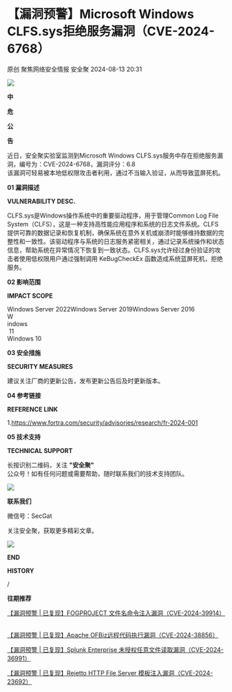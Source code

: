 #  【漏洞预警】Microsoft Windows CLFS.sys拒绝服务漏洞（CVE-2024-6768）   
原创 聚焦网络安全情报  安全聚   2024-08-13 20:31  
  
![](https://mmbiz.qpic.cn/sz_mmbiz_gif/Icw1mW4eH3fGjq28SHy79SEcdRGT7ZsCxicdkcJevVicIVGdZBR0dYjze8G3YwUEkcH9WgQ1KhficepoIpSk64Atw/640?wx_fmt=gif&from=appmsg "")  
  
  
**中**  
  
**危**  
  
**公**  
  
**告**  
  
  
  
近日，安全聚实验室监测到Microsoft Windows CLFS.sys服务中存在拒绝服务漏洞，编号为：CVE-2024-6768，漏洞评分：6.8    
该漏洞可轻易被本地低权限攻击者利用，通过不当输入验证，从而导致蓝屏死机。  
  
  
**01 漏洞描述**  
  
  
  
**VULNERABILITY DESC.**  
  
  
  
  
CLFS.sys是Windows操作系统中的重要驱动程序，用于管理Common Log File System（CLFS），这是一种支持高性能应用程序和系统的日志文件系统。CLFS提供可靠的数据记录和恢复机制，确保系统在意外关机或崩溃时能够维持数据的完整性和一致性。该驱动程序与系统的日志服务紧密相关，通过记录系统操作和状态信息，帮助系统在异常情况下恢复到一致状态。CLFS.sys允许经过身份验证的攻击者使用低权限用户通过强制调用 KeBugCheckEx 函数造成系统蓝屏死机，拒绝服务。  
  
**02 影响范围**  
  
  
  
**IMPACT SCOPE**  
  
  
  
  
Windows Server 2022Windows Server 2019Windows Server 2016    
W  
indows  
 11  
Windows 10  
  
  
**03 安全措施**  
  
  
  
**SECURITY MEASURES**  
  
  
  
  
建议关注厂商的更新公告，发布更新公告后及时更新版本。  
  
  
**04 参考链接**  
  
  
  
**REFERENCE LINK**  
  
  
  
  
1.https://www.fortra.com/security/advisories/research/fr-2024-001  
  
  
**05 技术支持**  
  
  
  
**TECHNICAL SUPPORT**  
  
  
  
  
长按识别二维码，关注 **"安全聚"**  
 公众号！如有任何问题或需要帮助，随时联系我们的技术支持团队。  
  
  
![](https://mmbiz.qpic.cn/sz_mmbiz_jpg/Icw1mW4eH3fGjq28SHy79SEcdRGT7ZsCBTiaicF2ia4P7iaZMaM3OPbrLG64Lia2tjS9TrSyn4FOS5D2o1vIfCEf8Cw/640?wx_fmt=jpeg&from=appmsg "")  
  
**联系我们**  
  
微信号：SecGat  
  
关注安全聚，获取更多精彩文章。  
  
  
  
  
![](https://mmbiz.qpic.cn/sz_mmbiz_gif/Icw1mW4eH3fGjq28SHy79SEcdRGT7ZsCRtb8nIoYiadnGwptIJHdeGVOEEFuibuXZBhMvw8OmlsMJB7kG0zuazgA/640?wx_fmt=gif&from=appmsg "")  
  
**END**  
  
  
  
  
**HISTORY**  
  
/  
  
**往期推荐**  
  
[【漏洞预警 | 已复现】FOGPROJECT 文件名命令注入漏洞（CVE-2024-39914）](http://mp.weixin.qq.com/s?__biz=MzkyNzQzNDI5OQ==&mid=2247486405&idx=1&sn=dfa7ce2bc783c81365d21815a76f39c7&chksm=c2295891f55ed187a1c520ff138341f0545969a30a8bd8b57fb8c3182e68a6cac2b42f0db546&scene=21#wechat_redirect)  
  
  
  
[](https://mp.weixin.qq.com/s?__biz=MzkyNzQzNDI5OQ==&mid=2247486420&idx=3&sn=3bd4ad9b9aa9e27629eef92cc1a0e00e&scene=21#wechat_redirect)  
[【漏洞预警 | 已复现】Apache OFBiz远程代码执行漏洞（CVE-2024-38856）](https://mp.weixin.qq.com/s?__biz=MzkyNzQzNDI5OQ==&mid=2247486484&idx=1&sn=3e0f106d2ce17f16075690444c6ad16d&scene=21#wechat_redirect)  
  
  
  
[【漏洞预警 | 已复现】Splunk Enterprise 未授权任意文件读取漏洞（CVE-2024-36991）](http://mp.weixin.qq.com/s?__biz=MzkyNzQzNDI5OQ==&mid=2247486420&idx=3&sn=3bd4ad9b9aa9e27629eef92cc1a0e00e&chksm=c2295880f55ed1964f7229ce709929430b9a56882028fa882a69bca86e0c0bac01fde5de06bb&scene=21#wechat_redirect)  
  
  
  
[【漏洞预警 | 已复现】Rejetto HTTP File Server 模板注入漏洞（CVE-2024-23692）](http://mp.weixin.qq.com/s?__biz=MzkyNzQzNDI5OQ==&mid=2247486420&idx=2&sn=6c8f1e5428b1c3713ad1aa32231c1de8&chksm=c2295880f55ed1961e9c9e36cc89c9e1c4377ce7b755e3c85b5475fc8a97dcfbe0d68db96264&scene=21#wechat_redirect)  
  
  
  
  

